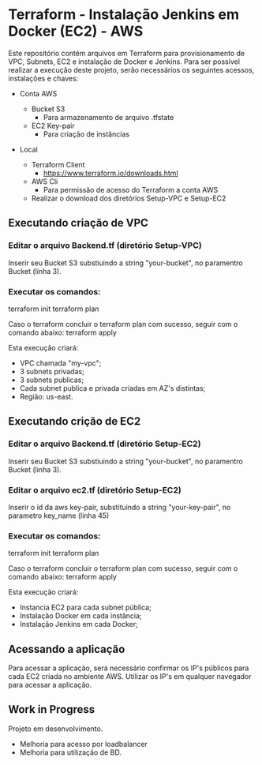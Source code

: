 # Terraform - Instalação Jenkins em Docker (EC2) - AWS

Este repositório contém arquivos em Terraform para provisionamento de VPC, Subnets, EC2 e instalação de Docker e Jenkins.
Para ser possível realizar a execução deste projeto, serão necessários os seguintes acessos, instalações e chaves:
  * Conta AWS
    * Bucket S3
      * Para armazenamento de arquivo .tfstate
    * EC2 Key-pair
      * Para criação de instâncias
  
  * Local
    * Terraform Client
      * https://www.terraform.io/downloads.html
    * AWS Cli
      * Para permissão de acesso do Terraform a conta AWS  
    * Realizar o download dos diretórios Setup-VPC e Setup-EC2
    

## Executando criação de VPC
### Editar o arquivo Backend.tf (diretório Setup-VPC)
Inserir seu Bucket S3 substiuindo a string "your-bucket", no paramentro Bucket (linha 3).

### Executar os comandos:
terraform init
terraform plan

Caso o terraform concluir o terraform plan com sucesso, seguir com o comando abaixo:
terraform apply

Esta execução criará:
  * VPC chamada "my-vpc";
  * 3 subnets privadas;
  * 3 subnets publicas;
  * Cada subnet publica e privada criadas em AZ's distintas;
  * Região: us-east.

## Executando crição de EC2
### Editar o arquivo Backend.tf (diretório Setup-EC2)
Inserir seu Bucket S3 substiuindo a string "your-bucket", no paramentro Bucket (linha 3).

### Editar o arquivo ec2.tf (diretório Setup-EC2)
Inserir o id da aws key-pair, substituindo a string "your-key-pair", no parametro key_name (linha 45)

### Executar os comandos:
terraform init
terraform plan

Caso o terraform concluir o terraform plan com sucesso, seguir com o comando abaixo:
terraform apply

Esta execução criará:
  * Instancia EC2 para cada subnet pública;
  * Instalação Docker em cada instância;
  * Instalação Jenkins em cada Docker;

## Acessando a aplicação
Para acessar a aplicação, será necessário confirmar os IP's públicos para cada EC2 criada no ambiente AWS.
Utilizar os IP's em qualquer navegador para acessar a aplicação.

## Work in Progress
Projeto em desenvolvimento.
  * Melhoria para acesso por loadbalancer
  * Melhoria para utilização de BD.
